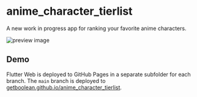 # anime_character_tierlist

A new work in progress app for ranking your favorite anime characters.

![preview image](https://i.imgur.com/7y47jgG.png)

## Demo

Flutter Web is deployed to GitHub Pages in a separate subfolder for each branch. The `main` branch is deployed to
[getboolean.github.io/anime_character_tierlist](https://getboolean.github.io/anime_character_tierlist).
